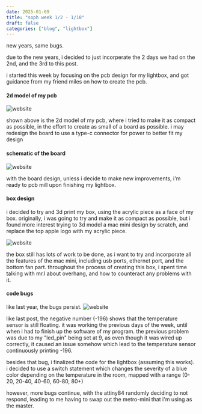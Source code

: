```yaml
---
date: 2025-01-09
title: "soph week 1/2 - 1/10"
draft: false
categories: ["blog", "lightbox"]
---
```


new years, same bugs. 

due to the new years, i decided to just incorperate the 2 days we had on the 2nd, and the 3rd to this post.

i started this week by focusing on the pcb design for my lightbox, and got guidance from my friend miles on how to create the pcb. 

#### 2d model of my pcb
![website](/img/soph/2/pcb.png)

shown above is the 2d model of my pcb, where i tried to make it as compact as possible, in the effort to create as small of a board as possible. i may redesign the board to use a type-c connector for power to better fit my design

#### schematic of the board
![website](/img/soph/2/schem.png)

with the board design, unless i decide to make new improvements, i'm ready to pcb mill upon finishing my lightbox. 

#### box design
i decided to try and 3d print my box, using the acrylic piece as a face of my box. originally, i was going to try and make it as compact as possible, but i found more interest trying to 3d model a mac mini design by scratch, and replace the top apple logo with my acrylic piece. 

![website](/img/soph/2/3d_model.png)

the box still has lots of work to be done, as i want to try and incorporate all the features of the mac mini, including usb ports, ethernet port, and the bottom fan part. throughout the process of creating this box, i spent time talking with mr.l about overhang, and how to counteract any problems with it. 

#### code bugs
like last year, the bugs persist. 
![website](/img/soph/2/code.png)

like last post, the negative number (-196) shows that the temperature sensor is still floating. it was working the previous days of the week, until when i had to finish up the software of my program. the previous problem was due to my "led_pin" being set at 9, as even though it was wired up correctly, it caused an issue somehow which lead to the temperature sensor continuously printing -196. 

besides that bug, i finalized the code for the lightbox (assuming this works). i decided to use a switch statement which changes the severity of a blue color depending on the temperature in the room, mapped with a range (0-20, 20-40, 40-60, 60-80, 80+)

however, more bugs continue, with the attiny84 randomly deciding to not respond, leading to me having to swap out the metro-mini that i'm using as the master. 
